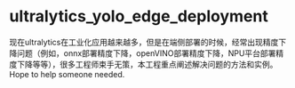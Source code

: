 # ultralytics_yolo_edge_deployment

现在ultralytics在工业化应用越来越多，但是在端侧部署的时候，经常出现精度下降问题（例如，onnx部署精度下降，openVINO部署精度下降，NPU平台部署精度下降等等），很多工程师束手无策，本工程重点阐述解决问题的方法和实例。
Hope to help someone needed.
